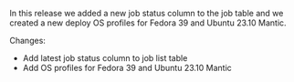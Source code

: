 
In this release we added a new job status column to the job table and we created
a new deploy OS profiles for Fedora 39 and Ubuntu 23.10 Mantic.

Changes:
 - Add latest job status column to job list table
 - Add OS profiles for Fedora 39 and Ubuntu 23.10 Mantic
